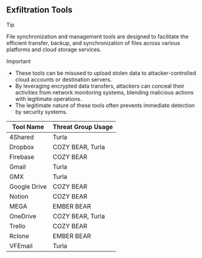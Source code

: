 ## Exfiltration Tools

> [!TIP]
> File synchronization and management tools are designed to facilitate the efficient transfer, backup, and synchronization of files across various platforms and cloud storage services. 

> [!IMPORTANT]
> - These tools can be misused to upload stolen data to attacker-controlled cloud accounts or destination servers.
> - By leveraging encrypted data transfers, attackers can conceal their activities from network monitoring systems, blending malicious actions with legitimate operations.
> - The legitimate nature of these tools often prevents immediate detection by security systems.

| Tool Name | Threat Group Usage |
|---|---|
| 4Shared | Turla |
| Dropbox | COZY BEAR, Turla |
| Firebase | COZY BEAR |
| Gmail | Turla |
| GMX | Turla |
| Google Drive | COZY BEAR |
| Notion | COZY BEAR |
| MEGA | EMBER BEAR |
| OneDrive | COZY BEAR, Turla |
| Trello | COZY BEAR |
| Rclone | EMBER BEAR |
| VFEmail | Turla |
